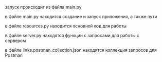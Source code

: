 запуск происходит из файла main.py

в файле main.py находится создание и запуск приложения, а также пути 

в файле resources.py находится основной код для работы 

в файле server.py находятся функции с запросами для работы с сервером

в файле links.postman_collection.json находится коллекция запросов для Postman


